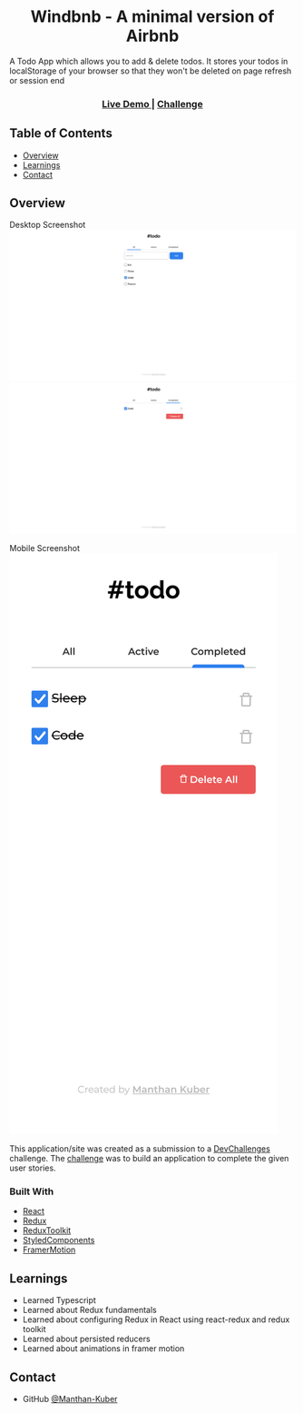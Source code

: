 <h1 align="center">Windbnb - A minimal version of Airbnb</h1>

A Todo App which allows you to add & delete todos. It stores your todos in localStorage of your browser so that they won't be deleted on page refresh or session end

<!-- Please update value in the {}  -->

<div align="center">
  <h3>
    <a href="https://manthan-kuber.github.io/todo-app/">
      Live Demo
    </a>
    <span> | </span>
    <a href="https://devchallenges.io/challenges/hH6PbOHBdPm6otzw2De5">
      Challenge
    </a>
  </h3>
</div>

<!-- TABLE OF CONTENTS -->

## Table of Contents

- [Overview](#overview)
- [Learnings](#learnings)
- [Contact](#contact)

<!-- OVERVIEW -->

## Overview

Desktop Screenshot
![screenshot](deskSS1.png)
![screenshot](deskSS2.png)

Mobile Screenshot
![screenshot](mobSS.png)

This application/site was created as a submission to a [DevChallenges](https://devchallenges.io/challenges) challenge. The [challenge](https://devchallenges.io/challenges/hH6PbOHBdPm6otzw2De5) was to build an application to complete the given user stories.

### Built With

<!-- This section should list any major frameworks that you built your project using. Here are a few examples.-->

- [React](https://reactjs.org/)
- [Redux](https://redux.js.org/)
- [ReduxToolkit](https://redux-toolkit.js.org/)
- [StyledComponents](https://styled-components.com/)
- [FramerMotion](https://www.framer.com/motion/)

## Learnings

- Learned Typescript
- Learned about Redux fundamentals
- Learned about configuring Redux in React using react-redux and redux toolkit
- Learned about persisted reducers
- Learned about animations in framer motion

## Contact

- GitHub [@Manthan-Kuber](https://github.com/Manthan-Kuber)
